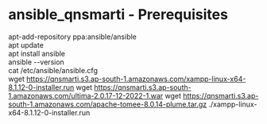 # ansible_qnsmarti - Prerequisites

apt-add-repository ppa:ansible/ansible <br />
apt update <br />
apt install ansible <br />
ansible --version <br />
cat /etc/ansible/ansible.cfg <br />
 wget https://qnsmarti.s3.ap-south-1.amazonaws.com/xampp-linux-x64-8.1.12-0-installer.run
 wget https://qnsmarti.s3.ap-south-1.amazonaws.com/ultima-2.0.17-12-2022-1.war
 wget https://qnsmarti.s3.ap-south-1.amazonaws.com/apache-tomee-8.0.14-plume.tar.gz
./xampp-linux-x64-8.1.12-0-installer.run

